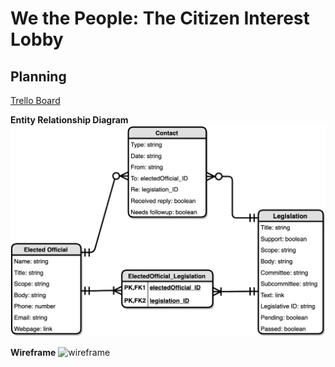 # We the People: The Citizen Interest Lobby

## Planning

[Trello Board](https://trello.com/b/hbWZi7xe)

**Entity Relationship Diagram**
![entity relationship diagram](https://github.com/mdarsie/we-the-people/blob/master/public/ERD.png)

**Wireframe**
![wireframe](https://github.com/mdarsie/we-the-people/blob/master/public/electedOfficial-view.jpeg)
